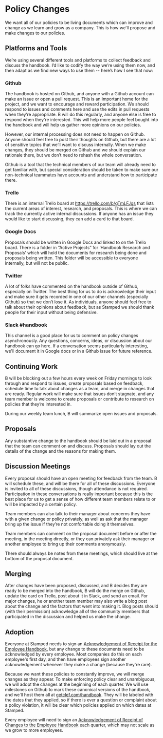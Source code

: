 # Policy Changes

We want all of our policies to be living documents which can improve and change as we learn and grow as a company. This is how we'll propose and make changes to our policies.

## Platforms and Tools

We’re using several different tools and platforms to collect feedback and discuss the handbook. I’d like to codify the way we’re using them now, and then adapt as we find new ways to use them -- here’s how I see that now:

### Github

The handbook is hosted on Github, and anyone with a Github account can make an issue or open a pull request. This is an important home for the project, and we want to encourage and reward participation. We should respond to issues and comments here and use the edits in pull requests when they’re appropriate. B will do this regularly, and anyone else is free to respond when they're interested. This will help more people feel bought into the handbook and will help us gather more opinions on our policies.

However, our internal processing does not need to happen on Github. Anyone should feel free to post their thoughts on Github, but there are a lot of sensitive topics that we’ll want to discuss internally. When we make changes, they should be merged on Github and we should explain our rationale there, but we don’t need to rehash the whole conversation.

Github is a tool that the technical members of our team will already need to get familiar with, but special consideration should be taken to make sure our non-technical teammates have accounts and understand how to participate there.

### Trello

There is an internal Trello board at https://trello.com/b/gTmLFJgs that lists the current areas of interest, research, and proposals. This is where we can track the currently active internal discussions. If anyone has an issue they would like to start discussing, they can add a card to that board.

### Google Docs
Proposals should be written in Google Docs and linked to on the Trello board. There is a folder in “Active Projects” for ‘Handbook Research and Proposals’ which will hold the documents for research being done and proposals being written. This folder will be accessible to everyone internally, but will not be public.

### Twitter

A lot of folks have commented on the handbook outside of Github, especially on Twitter. The best thing for us to do is acknowledge their input and make sure it gets recorded in one of our other channels (especially Github) so that we don’t lose it. As individuals, anyone should feel free to talk about their opinions about feedback, but as Stamped we should thank people for their input without being defensive.

### Slack #handbook

This channel is a good place for us to comment on policy changes asynchronously. Any questions, concerns, ideas, or discussion about our handbook can go here. If a conversation seems particularly interesting, we'll document it in Google docs or in a Github issue for future reference.

## Continuing Work

B will be blocking out a few hours every week on Friday mornings to look through and respond to issues, create proposals based on feedback, schedule time to talk about changes as a team, and merge in changes that are ready. Regular work will make sure that issues don’t stagnate, and any team member is welcome to create proposals or contribute to research on policies that they’re interested in.

During our weekly team lunch, B will summarize open issues and proposals.

## Proposals

Any substantive change to the handbook should be laid out in a proposal that the team can comment on and discuss. Proposals should lay out the details of the change and the reasons for making them.

## Discussion Meetings

Every proposal should have an open meeting for feedback from the team. B will schedule these, and will be there for all of these discussions. Everyone is invited to all of these discussions, though attendance is not required. Participation in these conversations is really important because this is the best place for us to get a sense of how different team members relate to or will be impacted by a certain policy.

Team members can also talk to their manager about concerns they have with a given change or policy privately, as well as ask that the manager bring up the issue if they’re not comfortable doing it themselves.

Team members can comment on the proposal document before or after the meeting, in the meeting directly, or they can privately ask their manager or another employee to bring up their comments anonymously.

There should always be notes from these meetings, which should live at the bottom of the proposal document.

## Merging

After changes have been proposed, discussed, and B decides they are ready to be merged into the handbook, B will do the merge on Github, update the card on Trello, post about it in Slack, and send an email.
For major changes, he or another team member may also write a blog post about the change and the factors that went into making it. Blog posts should (with their permission) acknowledge all of the community members that participated in the discussion and helped us make the change.

## Adoption

Everyone at Stamped needs to sign an [Acknowledgement of Receipt for the Employee Handbook](https://github.com/clef/handbook/blob/master/Hiring%20Documents/Acknowledgment%20of%20Receipt.md), but any change to these documents need to be acknowledged by every employee. Most companies do this on each employee's first day, and then have employees sign another acknowledgement whenever they make a change (because they're rare).

Because we want these policies to constantly improve, we will merge changes as they appear. To make enforcing policy clear and unambiguous, we will adopt the changes at the beginning of each quarter. We will use milestones on Github to mark these canonical versions of the handbook, and we'll host them all at [getclef.com/handbook](https://getclef.com/handbook). They will be labeled with the dates that they applied, so if there is ever a question or complaint about a policy violation, it will be clear which policies applied on which dates at Stamped.

Every employee will need to sign an [Acknowledgement of Receipt of Changes to the Employee Handbook](https://github.com/clef/handbook/blob/master/Hiring%20Documents/Acknowledgment%20of%20Receipt%20of%20Changes.md) each quarter, which may not scale as we grow to more employees.
